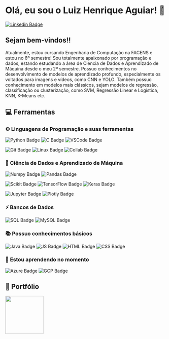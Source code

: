 # Olá, eu sou o Luiz Henrique Aguiar! 👋

[![Linkedin Badge](https://img.shields.io/badge/LinkedIn-0077B5?style=for-the-badge&logo=linkedin&logoColor=white&link=https://www.linkedin.com/in/luizh-aguiar/)](https://www.linkedin.com/in/luizh-aguiar/)

## Sejam bem-vindos!!

Atualmente, estou cursando Engenharia de Computação na FACENS e estou no 6º semestre! Sou totalmente apaixonado por programação e dados, estando estudando a área de Ciencia de Dados e Aprendizado de Máquina desde o meu 2º semestre. Possuo conhecimentos no desenvolvimento de modelos de aprendizado profundo, especialmente os voltados para imagens e vídeos, como CNN e YOLO. Também possuo conhecimento em modelos mais clássicos, sejam modelos de regressão, classificação ou clusterização, como SVM, Regressão Linear e Logística, KNN, K-Means etc.

## 💻 **Ferramentas**

### ⚙️ **Linguagens de Programação e suas ferramentas**
![Python Badge](https://img.shields.io/badge/Python-3776AB?style=for-the-badge&logo=python&logoColor=white)
![C Badge](https://img.shields.io/badge/C-00599C?style=for-the-badge&logo=c&logoColor=white)
![VSCode Badge](https://img.shields.io/badge/Visual_Studio_Code-0078D4?style=for-the-badge&logo=visual%20studio%20code&logoColor=white)

![Git Badge](https://img.shields.io/badge/GitHub-100000?style=for-the-badge&logo=github&logoColor=white)
![Linux Badge](https://img.shields.io/badge/Linux-FCC624?style=for-the-badge&logo=linux&logoColor=black)
![Collab Badge](https://img.shields.io/badge/Colab-F9AB00?style=for-the-badge&logo=googlecolab&color=525252)

### 🎲 **Ciência de Dados e Aprendizado de Máquina**

![Numpy Badge](https://img.shields.io/badge/Numpy-777BB4?style=for-the-badge&logo=numpy&logoColor=white)
![Pandas Badge](https://img.shields.io/badge/Pandas-2C2D72?style=for-the-badge&logo=pandas&logoColor=white)

![Scikit Badge](https://img.shields.io/badge/scikit_learn-F7931E?style=for-the-badge&logo=scikit-learn&logoColor=white)
![TensorFlow Badge](https://img.shields.io/badge/TensorFlow-FF6F00?style=for-the-badge&logo=TensorFlow&logoColor=white)
![Keras Badge](https://img.shields.io/badge/Keras-D00000?style=for-the-badge&logo=Keras&logoColor=white)

![Jupyter Badge](https://img.shields.io/badge/Jupyter-F37626.svg?&style=for-the-badge&logo=Jupyter&logoColor=white)
![Plotly Badge](https://img.shields.io/badge/Plotly-239120?style=for-the-badge&logo=plotly&logoColor=white)

### ⚡ **Bancos de Dados**

![SQL Badge](https://img.shields.io/badge/Microsoft%20SQL%20Server-CC2927?style=for-the-badge&logo=microsoft%20sql%20server&logoColor=white)
![MySQL Badge](https://img.shields.io/badge/MySQL-005C84?style=for-the-badge&logo=mysql&logoColor=white)

### 📚 **Possuo conhecimentos básicos**

![Java Badge](https://img.shields.io/badge/Java-ED8B00?style=for-the-badge&logo=java&logoColor=white)
![JS Badge](https://img.shields.io/badge/JavaScript-323330?style=for-the-badge&logo=javascript&logoColor=F7DF1E)
![HTML Badge](https://img.shields.io/badge/HTML5-E34F26?style=for-the-badge&logo=html5&logoColor=white)
![CSS Badge](https://img.shields.io/badge/CSS3-1572B6?style=for-the-badge&logo=css3&logoColor=white)

### 🌱 **Estou aprendendo no momento**
![Azure Badge](https://img.shields.io/badge/microsoft%20azure-0089D6?style=for-the-badge&logo=microsoft-azure&logoColor=white)
![GCP Badge](https://img.shields.io/badge/Google_Cloud-4285F4?style=for-the-badge&logo=google-cloud&logoColor=white)

## 🚀 **Portfólio**
<a href="https://github.com/LuizHAC/Data_Science-Portfolio">
  <img height="120em" src="https://github-readme-stats.vercel.app/api/pin/?username=LuizHAC&repo=Data_Science-Portfolio&theme=dark" />
</a>


